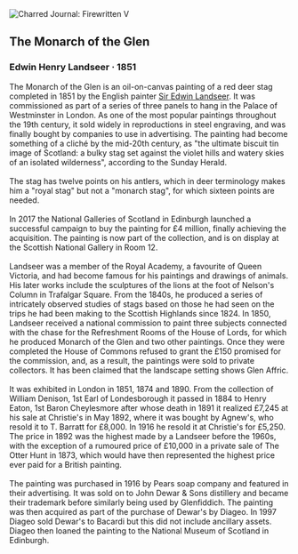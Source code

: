 <div class="artwork-of-the-day">
  <div class="container">
    <div class="img-wrapper">
      <img
        src="https://uploads4.wikiart.org/00129/images/edwin-henry-landseer/the-monarch-of-the-glen.png!Large.png"
        alt="Charred Journal: Firewritten V" />
    </div>
    <div class="artwork-detail">
      <div class="artwork-origin"> 
        <h2 class="artwork-name">The Monarch of the Glen</h2>
        <h3 class="artist">
          Edwin Henry Landseer
                    ·  1851
        </h3>
      </div>
      <p class="description">
        <span class="artwork-description-text ng-binding" ng-bind-html="viewModel.ArtworkOfTheDay.Description | unsafe">The Monarch of the Glen is an oil-on-canvas painting of a red deer stag completed in 1851 by the English painter <a target="_blank" href="/en/edwin-henry-landseer">Sir Edwin Landseer</a>. It was commissioned as part of a series of three panels to hang in the Palace of Westminster in London. As one of the most popular paintings throughout the 19th century, it sold widely in reproductions in steel engraving, and was finally bought by companies to use in advertising. The painting had become something of a cliché by the mid-20th century, as "the ultimate biscuit tin image of Scotland: a bulky stag set against the violet hills and watery skies of an isolated wilderness", according to the Sunday Herald.
<br>
<br>The stag has twelve points on his antlers, which in deer terminology makes him a "royal stag" but not a "monarch stag", for which sixteen points are needed.
<br>
<br>In 2017 the National Galleries of Scotland in Edinburgh launched a successful campaign to buy the painting for £4 million, finally achieving the acquisition. The painting is now part of the collection, and is on display at the Scottish National Gallery in Room 12.
<br>
<br>Landseer was a member of the Royal Academy, a favourite of Queen Victoria, and had become famous for his paintings and drawings of animals. His later works include the sculptures of the lions at the foot of Nelson's Column in Trafalgar Square. From the 1840s, he produced a series of intricately observed studies of stags based on those he had seen on the trips he had been making to the Scottish Highlands since 1824. In 1850, Landseer received a national commission to paint three subjects connected with the chase for the Refreshment Rooms of the House of Lords, for which he produced Monarch of the Glen and two other paintings. Once they were completed the House of Commons refused to grant the £150 promised for the commission, and, as a result, the paintings were sold to private collectors. It has been claimed that the landscape setting shows Glen Affric.
<br>
<br>It was exhibited in London in 1851, 1874 and 1890. From the collection of William Denison, 1st Earl of Londesborough it passed in 1884 to Henry Eaton, 1st Baron Cheylesmore after whose death in 1891 it realized £7,245 at his sale at Christie's in May 1892, where it was bought by Agnew's, who resold it to T. Barratt for £8,000. In 1916 he resold it at Christie's for £5,250. The price in 1892 was the highest made by a Landseer before the 1960s, with the exception of a rumoured price of £10,000 in a private sale of The Otter Hunt in 1873, which would have then represented the highest price ever paid for a British painting.
<br>
<br>The painting was purchased in 1916 by Pears soap company and featured in their advertising. It was sold on to John Dewar &amp; Sons distillery and became their trademark before similarly being used by Glenfiddich. The painting was then acquired as part of the purchase of Dewar's by Diageo. In 1997 Diageo sold Dewar's to Bacardi but this did not include ancillary assets. Diageo then loaned the painting to the National Museum of Scotland in Edinburgh.</span>
                        <div class="text-shadow-container" ng-show="showShadow" style=""></div>
      </p>
    </div>
  </div>

</div>
